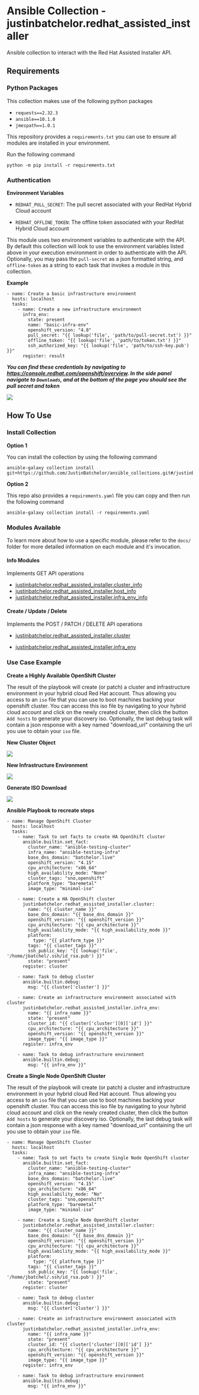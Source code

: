 # Ansible Collection - justinbatchelor.redhat_assisted_installer

Ansible collection to interact with the Red Hat Assisted Installer API. 

## Requirements

### Python Packages

This collection makes use of the following python packages

- `requests==2.32.3`
- `ansible==10.1.0`
- `jmespath==1.0.1`

This repository provides a `requirements.txt` you can use to ensure all modules are installed in your environment. 

Run the following command 

    python -m pip install -r requirements.txt

### Authentication

**Environment Variables**

- `REDHAT_PULL_SECRET`: The pull secret associated with your RedHat Hybrid Cloud account

- `REDHAT_OFFLINE_TOKEN`: The offline token associated with your RedHat Hybrid Cloud account

This module uses two environment variables to authenticate with the API. By default this collection will look to use the environment variables listed above in your execution environment in order to authenticate with the API. Optionally, you may pass the `pull-secret` as a json formatted string, and `offline-token` as a string to each task that invokes a module in this collection. 

**Example**

```
- name: Create a basic infrastructure environment
  hosts: localhost
  tasks:
    - name: Create a new infrastructure environment
      infra_env:
        state: present
        name: "basic-infra-env"
        openshift_version: "4.8"
        pull_secret: "{{ lookup('file', 'path/to/pull-secret.txt') }}"
        offline_token: "{{ lookup('file', 'path/to/token.txt') }}"
        ssh_authorized_key: "{{ lookup('file', 'path/to/ssh-key.pub') }}"
      register: result
```


**_You can find these credentials by navigating to https://console.redhat.com/openshift/overview. In the side panel navigate to `Downloads`, and at the bottom of the page you should see the pull secret and token_**

![](https://raw.githubusercontent.com/JustinBatchelor/red-hat-assisted-installer/c33b2eb3570ab498e85944035e71156ee192a816/docs/downloads_console.png)


## How To Use

### Install Collection

**Option 1**

You can install the collection by using the following command 

    ansible-galaxy collection install git+https://github.com/JustinBatchelor/ansible_collections.git#/justinbatchelor/redhat_assisted_installer

**Option 2**

This repo also provides a `requirements.yaml` file you can copy and then run the following command
        
    ansible-galaxy collection install -r requirements.yaml


### Modules Available

To learn more about how to use a specific module, please refer to the `docs/` folder for more detailed information on each module and it's invocation.

#### Info Modules

Implements GET API operations

- [justinbatchelor.redhat_assisted_installer.cluster_info](docs/cluster_info.md)
- [justinbatchelor.redhat_assisted_installer.host_info](docs/host_info.md)
- [justinbatchelor.redhat_assisted_installer.infra_env_info](docs/infra_env_info.md)

#### Create / Update / Delete

Implements the POST / PATCH / DELETE API operations

- [justinbatchelor.redhat_assisted_installer.cluster](docs/cluster.md)

- [justinbatchelor.redhat_assisted_installer.infra_env](docs/infra_env.md)


### Use Case Example 

**Create a Highly Available OpenShift Cluster**

The result of the playbook will create (or patch) a cluster and infrastructure environment in your hybrid cloud Red Hat account. Thus allowing you access to an `iso` file that you can use to boot machines backing your openshift cluster. You can access this iso file by navigating to your hybrid cloud account and click on the newly created cluster, then click the button `Add hosts` to generate your discovery iso. Optionally, the last debug task will contain a json response with a key named "download_url" containing the url you use to obtain your `iso` file.


**New Cluster Object**

![](docs/pics/new-cluster.png)

**New Infrastructure Environment**

![](docs/pics/add-host.png)


**Generate ISO Download**

![](docs/pics/generate-iso.png)

**Ansible Playbook to recreate steps**

```
- name: Manage OpenShift Cluster
  hosts: localhost
  tasks:
    - name: Task to set facts to create HA OpenShift cluster
      ansible.builtin.set_fact:
        cluster_name: "ansible-testing-cluster"
        infra_name: "ansible-testing-infra"
        base_dns_domain: "batchelor.live"
        openshift_version: "4.15"
        cpu_architecture: "x86_64"
        high_availability_mode: "None"
        cluster_tags: "sno,openshift"
        platform_type: "baremetal"
        image_type: "minimal-iso"

    - name: Create a HA OpenShift cluster
      justinbatchelor.redhat_assisted_installer.cluster:
        name: "{{ cluster_name }}"
        base_dns_domain: "{{ base_dns_domain }}"
        openshift_version: "{{ openshift_version }}"
        cpu_architecture: "{{ cpu_architecture }}"
        high_availability_mode: "{{ high_availability_mode }}"
        platform:
          type: "{{ platform_type }}"
        tags: "{{ cluster_tags }}"
        ssh_public_key: "{{ lookup('file', '/home/jbatchel/.ssh/id_rsa.pub') }}"
        state: "present"
      register: cluster

    - name: Task to debug cluster
      ansible.builtin.debug:
        msg: "{{ cluster['cluster'] }}"

    - name: Create an infrastructure environment associated with cluster
      justinbatchelor.redhat_assisted_installer.infra_env:
        name: "{{ infra_name }}"
        state: "present"
        cluster_id: "{{ cluster['cluster'][0]['id'] }}"
        cpu_architecture: "{{ cpu_architecture }}"
        openshift_version: "{{ openshift_version }}"
        image_type: "{{ image_type }}"
      register: infra_env

    - name: Task to debug infrastructure environment
      ansible.builtin.debug:
        msg: "{{ infra_env }}"
```

**Create a Single Node OpenShift Cluster**

The result of the playbook will create (or patch) a cluster and infrastructure environment in your hybrid cloud Red Hat account. Thus allowing you access to an `iso` file that you can use to boot machines backing your openshift cluster. You can access this iso file by navigating to your hybrid cloud account and click on the newly created cluster, then click the button `Add hosts` to generate your discovery iso. Optionally, the last debug task will contain a json response with a key named "download_url" containing the url you use to obtain your `iso` file.

```
- name: Manage OpenShift Cluster
  hosts: localhost
  tasks:
    - name: Task to set facts to create Single Node OpenShift cluster
      ansible.builtin.set_fact:
        cluster_name: "ansible-testing-cluster"
        infra_name: "ansible-testing-infra"
        base_dns_domain: "batchelor.live"
        openshift_version: "4.15"
        cpu_architecture: "x86_64"
        high_availability_mode: "No"
        cluster_tags: "sno,openshift"
        platform_type: "baremetal"
        image_type: "minimal-iso"

    - name: Create a Single Node OpenShift cluster
      justinbatchelor.redhat_assisted_installer.cluster:
        name: "{{ cluster_name }}"
        base_dns_domain: "{{ base_dns_domain }}"
        openshift_version: "{{ openshift_version }}"
        cpu_architecture: "{{ cpu_architecture }}"
        high_availability_mode: "{{ high_availability_mode }}"
        platform:
          type: "{{ platform_type }}"
        tags: "{{ cluster_tags }}"
        ssh_public_key: "{{ lookup('file', '/home/jbatchel/.ssh/id_rsa.pub') }}"
        state: "present"
      register: cluster

    - name: Task to debug cluster
      ansible.builtin.debug:
        msg: "{{ cluster['cluster'] }}"

    - name: Create an infrastructure environment associated with cluster
      justinbatchelor.redhat_assisted_installer.infra_env:
        name: "{{ infra_name }}"
        state: "present"
        cluster_id: "{{ cluster['cluster'][0]['id'] }}"
        cpu_architecture: "{{ cpu_architecture }}"
        openshift_version: "{{ openshift_version }}"
        image_type: "{{ image_type }}"
      register: infra_env

    - name: Task to debug infrastructure environment
      ansible.builtin.debug:
        msg: "{{ infra_env }}"
```